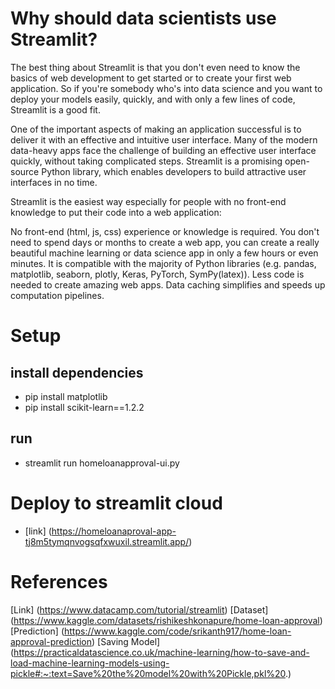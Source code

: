 # Why should data scientists use Streamlit?

The best thing about Streamlit is that you don't even need to know the basics of web development to get started or to create your first web application. So if you're somebody who's into data science and you want to deploy your models easily, quickly, and with only a few lines of code, Streamlit is a good fit.

One of the important aspects of making an application successful is to deliver it with an effective and intuitive user interface. Many of the modern data-heavy apps face the challenge of building an effective user interface quickly, without taking complicated steps. Streamlit is a promising open-source Python library, which enables developers to build attractive user interfaces in no time.

Streamlit is the easiest way especially for people with no front-end knowledge to put their code into a web application:

No front-end (html, js, css) experience or knowledge is required.
You don't need to spend days or months to create a web app, you can create a really beautiful machine learning or data science app in only a few hours or even minutes.
It is compatible with the majority of Python libraries (e.g. pandas, matplotlib, seaborn, plotly, Keras, PyTorch, SymPy(latex)).
Less code is needed to create amazing web apps.
Data caching simplifies and speeds up computation pipelines.

# Setup

## install dependencies
- pip install matplotlib
- pip install scikit-learn==1.2.2

## run
- streamlit run homeloanapproval-ui.py

# Deploy to streamlit cloud
- [link] (https://homeloanaproval-app-tj8m5tymqnvogsqfxwuxil.streamlit.app/)

# References

[Link] (https://www.datacamp.com/tutorial/streamlit)
[Dataset] (https://www.kaggle.com/datasets/rishikeshkonapure/home-loan-approval)
[Prediction] (https://www.kaggle.com/code/srikanth917/home-loan-approval-prediction)
[Saving Model] (https://practicaldatascience.co.uk/machine-learning/how-to-save-and-load-machine-learning-models-using-pickle#:~:text=Save%20the%20model%20with%20Pickle,pkl%20.)